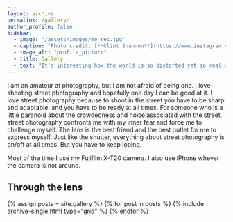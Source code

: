 ```yaml
---
layout: archive
permalink: /gallery/
author_profile: false
sidebar:
  - image: "/assets/images/me_rec.jpg"
  - caption: "Photo credit: [**Clint Shannon**](https://www.instagram.com/clint_shannon/)"
  - image_alt: "profile_picture"
  - title: Gallery
  - text: "It's interesting how the world is so distorted yet so real when you look at it through a lens. "
---
```


I am an amateur at photography, but I am not afraid of being one. I love shooting street photography and hopefully one day I can be good at it. I love street photography because to shoot in the street you have to be sharp and adaptable, and you have to be ready at all times. For someone who is a little paranoid about the crowdedness and noise associated with the street, street photography confronts me with my inner fear and force me to challenge myself. The lens is the best friend and the best outlet for me to express myself. Just like the shutter, everything about street photography is on/off at all times. But you have to keep looing.

Most of the time I use my Fujifilm X-T20 camera. I also use iPhone whever the camera is not around.

## Through the lens

<div class="grid__wrapper">
  {% assign posts = site.gallery %}
  {% for post in posts %}
    {% include archive-single.html type="grid" %}
  {% endfor %}
</div>
